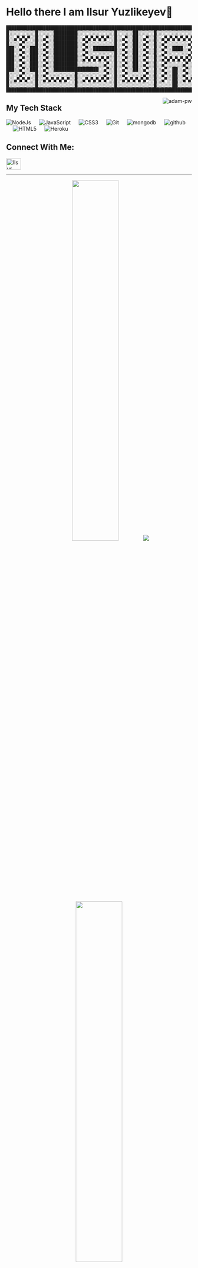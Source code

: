 # Hello there I am Ilsur Yuzlikeyev👋

```
█████████████████████████████████████████████████████████████████████████████████████████████████████████████████████████████████
█░░░░░░░░░░█░░░░░░█████████░░░░░░░░░░░░░░█░░░░░░██░░░░░░█░░░░░░░░░░░░░░░░███░░░░░░░░██░░░░░░░░█░░░░░░██░░░░░░█░░░░░░░░░░░░░░░░░░█
█░░▄▀▄▀▄▀░░█░░▄▀░░█████████░░▄▀▄▀▄▀▄▀▄▀░░█░░▄▀░░██░░▄▀░░█░░▄▀▄▀▄▀▄▀▄▀▄▀░░███░░▄▀▄▀░░██░░▄▀▄▀░░█░░▄▀░░██░░▄▀░░█░░▄▀▄▀▄▀▄▀▄▀▄▀▄▀░░█
█░░░░▄▀░░░░█░░▄▀░░█████████░░▄▀░░░░░░░░░░█░░▄▀░░██░░▄▀░░█░░▄▀░░░░░░░░▄▀░░███░░░░▄▀░░██░░▄▀░░░░█░░▄▀░░██░░▄▀░░█░░░░░░░░░░░░▄▀▄▀░░█
███░░▄▀░░███░░▄▀░░█████████░░▄▀░░█████████░░▄▀░░██░░▄▀░░█░░▄▀░░████░░▄▀░░█████░░▄▀▄▀░░▄▀▄▀░░███░░▄▀░░██░░▄▀░░█████████░░░░▄▀░░░░█
███░░▄▀░░███░░▄▀░░█████████░░▄▀░░░░░░░░░░█░░▄▀░░██░░▄▀░░█░░▄▀░░░░░░░░▄▀░░█████░░░░▄▀▄▀▄▀░░░░███░░▄▀░░██░░▄▀░░███████░░░░▄▀░░░░███
███░░▄▀░░███░░▄▀░░█████████░░▄▀▄▀▄▀▄▀▄▀░░█░░▄▀░░██░░▄▀░░█░░▄▀▄▀▄▀▄▀▄▀▄▀░░███████░░░░▄▀░░░░█████░░▄▀░░██░░▄▀░░█████░░░░▄▀░░░░█████
███░░▄▀░░███░░▄▀░░█████████░░░░░░░░░░▄▀░░█░░▄▀░░██░░▄▀░░█░░▄▀░░░░░░▄▀░░░░█████████░░▄▀░░███████░░▄▀░░██░░▄▀░░███░░░░▄▀░░░░███████
███░░▄▀░░███░░▄▀░░█████████████████░░▄▀░░█░░▄▀░░██░░▄▀░░█░░▄▀░░██░░▄▀░░███████████░░▄▀░░███████░░▄▀░░██░░▄▀░░█░░░░▄▀░░░░█████████
█░░░░▄▀░░░░█░░▄▀░░░░░░░░░░█░░░░░░░░░░▄▀░░█░░▄▀░░░░░░▄▀░░█░░▄▀░░██░░▄▀░░░░░░███████░░▄▀░░███████░░▄▀░░░░░░▄▀░░█░░▄▀▄▀░░░░░░░░░░░░█
█░░▄▀▄▀▄▀░░█░░▄▀▄▀▄▀▄▀▄▀░░█░░▄▀▄▀▄▀▄▀▄▀░░█░░▄▀▄▀▄▀▄▀▄▀░░█░░▄▀░░██░░▄▀▄▀▄▀░░███████░░▄▀░░███████░░▄▀▄▀▄▀▄▀▄▀░░█░░▄▀▄▀▄▀▄▀▄▀▄▀▄▀░░█
█░░░░░░░░░░█░░░░░░░░░░░░░░█░░░░░░░░░░░░░░█░░░░░░░░░░░░░░█░░░░░░██░░░░░░░░░░███████░░░░░░███████░░░░░░░░░░░░░░█░░░░░░░░░░░░░░░░░░█
█████████████████████████████████████████████████████████████████████████████████████████████████████████████████████████████████
```

<p><img align="right" src="https://github.com/Adam-pw/Adam-pw/blob/main/animation_500_kxa883sd.gif" alt="adam-pw" /></p>

## My Tech Stack

<p align="left"> 

  <a> 
    <img alt="NodeJs" src="https://img.shields.io/badge/-NodeJS-green?logo=node.js&Color=white">
  </a> 
  &emsp;
  <a> 
     <img alt="JavaScript" src="https://img.shields.io/badge/JavaScript%20-%23F7DF1E.svg?logo=javascript&logoColor=black">
   </a>
  &emsp;
   <a>
    <img alt="CSS3" src="https://img.shields.io/badge/CSS3%20-%231572B6.svg?logo=python&logoColor=white">
  </a>
  &emsp;
  <a>
    <img alt="Git" src="https://img.shields.io/badge/-git-red?logo=git&logoColor=white"/>
  </a>
  &emsp; 
  <a> 
     <img alt="mongodb" src="https://img.shields.io/badge/-mongoDb-green?logo=mongodb&logoColor=white">
   </a>
  &emsp;
  <a> 
    <img alt="github" src="https://img.shields.io/badge/-GitHub-black?logo=github&logoColor=white">
  </a>
  &emsp;
  <a>
    <img alt="HTML5" src="https://img.shields.io/badge/-HTML5-orange?logo=html5&logoColor=white"/>
  </a>
  &emsp;
  <a>
    <img alt="Heroku" src="https://img.shields.io/badge/-Heroku-%23430098?logo=Heroku&logoColor=white"/>
  </a>
</p>


## Connect With Me:
<p align="left">
  <a href="https://www.linkedin.com/in/ilsur-yuzlikeyev-056a291a2/" target="blank"><img align="center"
      src="https://raw.githubusercontent.com/rahuldkjain/github-profile-readme-generator/master/src/images/icons/Social/linked-in-alt.svg"
      alt="Ilsur Yuzlikeyev" height="30" width="40" /></a>
</p>

-----
<p align="center">
  <img height="50%" width="auto" src ="https://github-readme-stats.vercel.app/api?username=ilsuryuz&show_icons=true&count_private=true&theme=synthwave">
  <img src ="http://github-readme-streak-stats.herokuapp.com?user=ilsuryuz&theme=synthwave">
  <img height="50%" width="auto" src ="https://github-readme-stats.vercel.app/api/top-langs/?username=ilsuryuz&layout=compact&theme=synthwave">
  <br>
  <br>
 </p>
 
 -----
 ### Русский
 <p align="center">
  <br>
  <img height="50%" width="auto" src ="https://github-readme-stats.vercel.app/api?username=ilsuryuz&show_icons=true&count_private=true&theme=synthwave&locale=ru">
  <img src ="http://github-readme-streak-stats.herokuapp.com?user=ilsuryuz&theme=synthwave&locale=ru">
  <img height="50%" width="auto" src ="https://github-readme-stats.vercel.app/api/top-langs/?username=ilsuryuz&layout=compact&theme=synthwave&locale=ru">
  <br>
  <br>
 </p>
